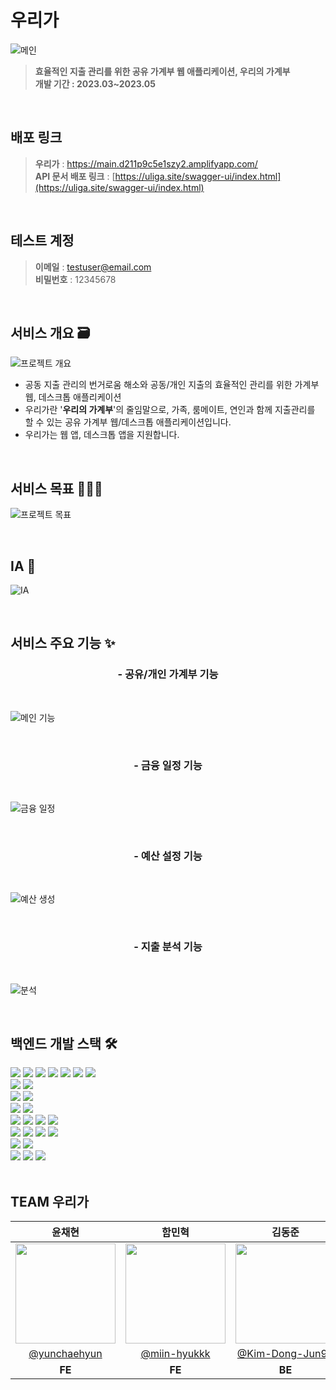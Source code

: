 # 우리가

![메인](https://github.com/Uliga/Uliga_Frontend/assets/79246447/27ae04c1-a81e-4108-90e9-9096022d1226)

> **효율적인 지출 관리를 위한 공유 가계부 웹 애플리케이션, 우리의 가계부**
> <br/>
> **개발 기간 : 2023.03~2023.05**

<br/>

## 배포 링크

> **우리가** : https://main.d211p9c5e1szy2.amplifyapp.com/
> <br/>
> **API 문서 배포 링크** : [https://uliga.site/swagger-ui/index.html](https://uliga.site/swagger-ui/index.html)

<br/>

## 테스트 계정

> **이메일** : testuser@email.com
> <br/>
> **비밀번호** : 12345678

<br/>

## 서비스 개요 🗃️

![프로젝트 개요](https://github.com/Uliga/Uliga_Frontend/assets/79246447/543d3b6a-65d8-4529-b584-a34cf78fadf8)

- 공동 지출 관리의 번거로움 해소와 공동/개인 지출의 효율적인 관리를 위한 가계부 웹, 데스크톱 애플리케이션
- 우리가란 '**우리의 가계부**'의 줄임말으로, 가족, 룸메이트, 연인과 함께 지출관리를 할 수 있는 공유 가계부 웹/데스크톱 애플리케이션입니다.
- 우리가는 웹 앱, 데스크톱 앱을 지원합니다.

<br/>

## 서비스 목표 👩🏻‍💻

![프로젝트 목표](https://github.com/Uliga/Uliga_Frontend/assets/79246447/91534b96-306e-4991-b735-7bc8e8dce9e7)

<br/>

## IA 📝

![IA](https://github.com/Uliga/Uliga_Frontend/assets/79246447/2014674a-2105-417f-be4b-d085969b72b8)

<br/>

## 서비스 주요 기능 ✨

<h3 align="center">- 공유/개인 가계부 기능</h3>

<br/>

![메인 기능](https://github.com/Uliga/Uliga_Frontend/assets/79246447/6f94f815-4023-4e5e-b5e0-b92ed0383070)

<br/>

<h3 align="center">- 금융 일정 기능</h3>

<br/>

![금융 일정](https://github.com/Uliga/Uliga_Frontend/assets/79246447/988693b0-2e64-4dc7-9bf3-d712f19d9144)

<br/>

<h3 align="center">- 예산 설정 기능</h3>

<br/>

![예산 생성](https://github.com/Uliga/Uliga_Frontend/assets/79246447/407e5ea8-c40b-4f0b-ab6c-7c853261d61c)

<br/>

<h3 align="center">- 지출 분석 기능</h3>

<br/>

![분석](https://github.com/Uliga/Uliga_Frontend/assets/79246447/eb2b4bda-4a4b-4eb7-bf24-d59db97e1d1d)

<br/>

## 백엔드 개발 스택 **🛠**

<div>
  <img src="https://img.shields.io/badge/java-FF5A00?style=for-the-badge&logo=Java&logoColor=white">
  <img src="https://img.shields.io/badge/gradle-02303A?style=for-the-badge&logo=gradle&logoColor=white">
  <img src="https://img.shields.io/badge/spring-6DB33F?style=for-the-badge&logo=springboot&logoColor=black">
  <img src="https://img.shields.io/badge/spring security-6DB33F?style=for-the-badge&logo=springsecurity&logoColor=black">
  <img src="https://img.shields.io/badge/jwt-6DB33F?style=for-the-badge&logo=jwt&logoColor=white">
  <img src="https://img.shields.io/badge/oauth2-6DB33F?style=for-the-badge&logo=oauth2&logoColor=white">
  <img src="https://img.shields.io/badge/junit5-25A162?style=for-the-badge&logo=junit5&logoColor=black">
  <br/>
  <img src="https://img.shields.io/badge/swagger-85EA2D?style=for-the-badge&logo=swagger&logoColor=black">
  <img src="https://img.shields.io/badge/postman-FF6C37?style=for-the-badge&logo=postman&logoColor=black">
  <br/>
  <img src="https://img.shields.io/badge/mybatis-4479A1?style=for-the-badge&logo=mybatis&logoColor=white">
  <img src="https://img.shields.io/badge/jpa-4479A1?style=for-the-badge&logo=jpa&logoColor=black">
  <br/>
  <img src="https://img.shields.io/badge/mysql-4479A1?style=for-the-badge&logo=mysql&logoColor=white">
  <img src="https://img.shields.io/badge/redis-DC382D?style=for-the-badge&logo=redis&logoColor=white">
  <br/>
  <img src="https://img.shields.io/badge/github actions-2088FF?style=for-the-badge&logo=githubactions&logoColor=white">
  <img src="https://img.shields.io/badge/github-181717?style=for-the-badge&logo=github&logoColor=white">
  <img src="https://img.shields.io/badge/docker-2496ED?style=for-the-badge&logo=docker&logoColor=white">
  <img src="https://img.shields.io/badge/docker compose-2496ED?style=for-the-badge&logo=docker&logoColor=white">
  <br/>
  <img src="https://img.shields.io/badge/ubuntu-E95420?style=for-the-badge&logo=ubuntu&logoColor=black">
  <img src="https://img.shields.io/badge/aws ec2-232F3E?style=for-the-badge&logo=amazonec2&logoColor=white">
  <img src="https://img.shields.io/badge/aws rds-232F3E?style=for-the-badge&logo=amazonrds&logoColor=white">
  <img src="https://img.shields.io/badge/aws ecs-232F3E?style=for-the-badge&logo=amazonecs&logoColor=white">
  <br/>
  <img src="https://img.shields.io/badge/apache tomcat-F8DC75?style=for-the-badge&logo=apachetomcat&logoColor=white">
  <img src="https://img.shields.io/badge/nginx-009639?style=for-the-badge&logo=nginx&logoColor=white">
  <br/>
  <img src="https://img.shields.io/badge/jira-0052CC?style=for-the-badge&logo=jira&logoColor=white">
  <img src="https://img.shields.io/badge/slack-4A154B?style=for-the-badge&logo=slack&logoColor=white">
  <img src="https://img.shields.io/badge/intellij-000000?style=for-the-badge&logo=intellijidea&logoColor=white">
</div>


<br/>

## TEAM 우리가

|                                      윤채현                                       |                                       함민혁                                        |                                      김동준                                       |
|:------------------------------------------------------------------------------:|:--------------------------------------------------------------------------------:|:------------------------------------------------------------------------------:|
| <img width="160px" src="https://avatars.githubusercontent.com/u/79246447?v=4"> | <img width="160px" src="https://avatars.githubusercontent.com/u/97940568?v=4" /> | <img width="160px" src="https://avatars.githubusercontent.com/u/95599193?v=4"> |
|                 [@yunchaehyun](https://github.com/yunchaehyun)                 |                  [@miin-hyukkk](https://github.com/miin-hyukkk)                  |              [@Kim-Dong-Jun99](https://github.com/Kim-Dong-Jun99)              |
|                                     **FE**                                     |                                      **FE**                                      |                                     **BE**                                     |
